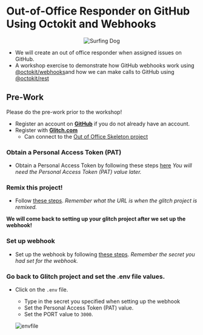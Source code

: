 # Out-of-Office Responder on GitHub Using Octokit and Webhooks

<center>
   
![Surfing Dog](https://media.giphy.com/media/ToMjGpHwyUi7miO2LLi/giphy.gif)

</center>

- We will create an out of office responder when assigned issues on GitHub.
- A workshop exercise to demonstrate how GitHub webhooks work using [@octokit/webhooks](https://www.npmjs.com/package/@octokit/webhooks)and how we can make calls to GitHub using [@octokit/rest](https://www.npmjs.com/package/@octokit/rest)

## Pre-Work

Please do the pre-work prior to the workshop!

* Register an account on [**GitHub**](https://github.com/join?source=header-home) if you do not already have an account.
* Register with [**Glitch.com**](https://glitch.com/)
   - Can connect to the [Out of Office Skeleton project](https://glitch.com/edit/#!/remix/outofofficeskeleton)

### Obtain a Personal Access Token (PAT)
* Obtain a Personal Access Token by following these steps [here](pat.md)
   *You will need the Personal Access Token (PAT) value later.*
      
### Remix this project!
* Follow [these steps](remix.md).
*Remember what the URL is when the glitch project is remixed.*
   
**We will come back to setting up your glitch project after we set up the webhook!**


### Set up webhook
* Set up the webhook by following [these steps](webhook.md).
*Remember the secret you had set for the webhook.*

### Go back to Glitch project and set the .env file values.
* Click on the `.env` file.
   * Type in the secret you specified when setting up the webhook 
   * Set the Personal Access Token (PAT) value.  
   * Set the PORT value to `3000`.
   
   
   ![envfile](https://user-images.githubusercontent.com/2547497/57186284-6c6e6c00-6e91-11e9-941d-cba643f658f6.png)
   

